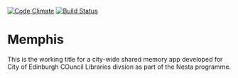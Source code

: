 [![Code Climate](https://codeclimate.com/github/urfolomeus/memphis.png)](https://codeclimate.com/github/urfolomeus/memphis)
[![Build Status](https://travis-ci.org/urfolomeus/memphis.svg?branch=master)](https://travis-ci.org/urfolomeus/memphis)

# Memphis

This is the working title for a city-wide shared memory app developed for City of Edinburgh COuncil Libraries divsion as part of the Nesta programme.
